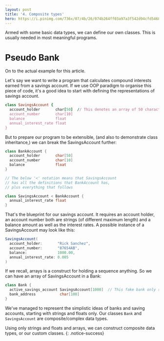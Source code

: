 ```yaml
---
layout: post
title: '4. Composite types'
hero: https://i.pinimg.com/736x/07/4b/26/074b264ff03a97a3f542d94cfd5468b0--wooden-blocks-building--blocks.jpg
---
```


Armed with some basic data types, we can define our own classes. This is usually needed in most meaningful programs.

# Pseudo Bank

On to the actual example for this article.

Let's say we want to write a program that calculates compound interests earned from a savings account. If we use OOP paradigm
to organise this piece of code, it's a good idea to start with defining the representations of savings account.

```ruby
class SavingsAccount {
  account_holder       char[50]  // This denotes an array of 50 characters, or a string of length 50
  account_number       char[10]
  balance              float
  annual_interest_rate float
}
```

But to prepare our program to be extensible, (and also to demonstrate class inheritance,) we can break the SavingsAccount further:
```java
class BankAccount {
  account_holder       char[50]
  account_number       char[10]
  balance              float
}

// The below '<' notation means that SavingsAccount
// has all the definitions that BankAccount has,
// plus everything that follows

class SavingsAccount < BankAccount {
  annual_interest_rate float
}
```

That's the blueprint for our savings account. It requires an account holder, an account number both are strings (of different maximum length)
and a balance amount as well as the interest rates. A possible instance of a SavingsAccount may look like this:

```java
SavingsAccount(
  account_holder:       "Rick Sanchez",
  account_number:       "87654AB",
  balance:              1000.00,
  annual_interest_rate: 0.005
)
```

If we recall, arrays is a construct for holding a sequence anything. So we can have an array of SavingsAccount in a Bank:
```java
class Bank {
  active_savings_account SavingsAccount[1000]  // This fake bank only serves maximum 1000 accounts
  bank_address           char[100]
}
```

We've managed to represent the simplistic ideas of banks and saving accounts, starting with strings and floats only.
Our classes `Bank` and `SavingsAccount` are composite/complex data types.

Using only strings and floats and arrays, we can construct composite data types, or our custom classes.
{: .notice-success}
